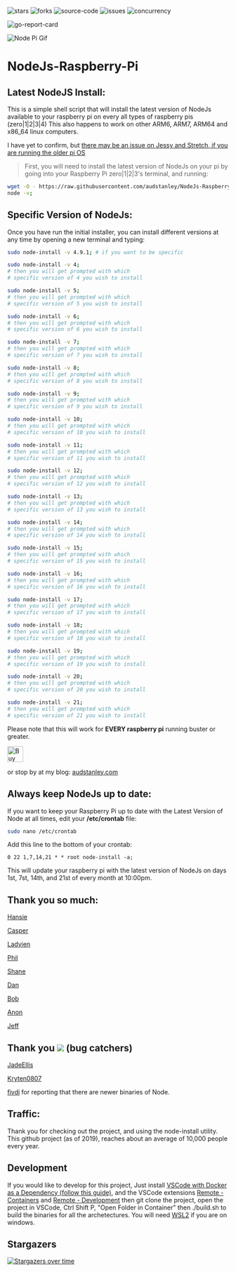 ![stars](https://img.shields.io/github/stars/audstanley/NodeJs-Raspberry-Pi?style=for-the-badge)
![forks](https://img.shields.io/github/forks/audstanley/NodeJs-Raspberry-Pi?style=for-the-badge)
![source-code](https://img.shields.io/github/languages/code-size/audstanley/NodeJs-Raspberry-Pi?style=for-the-badge)
![issues](https://img.shields.io/github/issues/audstanley/NodeJs-Raspberry-Pi?style=for-the-badge)
![concurrency](https://img.shields.io/badge/Now%20with-concurrency-green?style=for-the-badge&logo=appveyor)

![go-report-card](https://goreportcard.com/badge/github.com/audstanley/NodeJs-Raspberry-Pi)

![Node Pi Gif](https://raw.githubusercontent.com/audstanley/NodeJs-Raspberry-Pi/master/node-pi-gif.gif)

# NodeJs-Raspberry-Pi

## Latest NodeJS Install:
This is a simple shell script that will install the latest version of NodeJs available to your raspberry pi on every all types of raspberry pis (zero|1|2|3|4) This also happens to work on other ARM6, ARM7, ARM64 and x86_64 linux computers.<p>  

I have yet to confirm, but [there may be an issue on Jessy and Stretch, if you are running the older pi OS](https://github.com/audstanley/NodeJs-Raspberry-Pi/issues/30)

>First, you will need to install the latest version of NodeJs on your pi by going into your Raspberry Pi zero|1|2|3's terminal, and running: <p>

```sh
wget -O - https://raw.githubusercontent.com/audstanley/NodeJs-Raspberry-Pi/master/Install-Node.sh | sudo bash;
node -v;
```
<p>

## Specific Version of NodeJs:
Once you have run the initial installer, you can install different versions at any time by opening a new terminal and typing:
```sh
sudo node-install -v 4.9.1; # if you want to be specific
```

```sh
sudo node-install -v 4;
# then you will get prompted with which 
# specific version of 4 you wish to install
```

```sh
sudo node-install -v 5;
# then you will get prompted with which 
# specific version of 5 you wish to install
```

```sh
sudo node-install -v 6;
# then you will get prompted with which 
# specific version of 6 you wish to install
```

```sh
sudo node-install -v 7;
# then you will get prompted with which 
# specific version of 7 you wish to install
```

```sh
sudo node-install -v 8;
# then you will get prompted with which 
# specific version of 8 you wish to install
```

```sh
sudo node-install -v 9;
# then you will get prompted with which 
# specific version of 9 you wish to install
```

```sh
sudo node-install -v 10;
# then you will get prompted with which 
# specific version of 10 you wish to install
```

```sh
sudo node-install -v 11;
# then you will get prompted with which 
# specific version of 11 you wish to install
```

```sh
sudo node-install -v 12;
# then you will get prompted with which 
# specific version of 12 you wish to install
```

```sh
sudo node-install -v 13;
# then you will get prompted with which 
# specific version of 13 you wish to install
```

```sh
sudo node-install -v 14;
# then you will get prompted with which 
# specific version of 14 you wish to install
```

```sh
sudo node-install -v 15;
# then you will get prompted with which 
# specific version of 15 you wish to install
```

```sh
sudo node-install -v 16;
# then you will get prompted with which 
# specific version of 16 you wish to install
```
  
```sh
sudo node-install -v 17;
# then you will get prompted with which 
# specific version of 17 you wish to install
```

```sh
sudo node-install -v 18;
# then you will get prompted with which 
# specific version of 18 you wish to install
```
  
```sh
sudo node-install -v 19;
# then you will get prompted with which 
# specific version of 19 you wish to install
```
  
```sh
sudo node-install -v 20;
# then you will get prompted with which 
# specific version of 20 you wish to install
```

```sh
sudo node-install -v 21;
# then you will get prompted with which 
# specific version of 21 you wish to install
```

Please note that this will work for **EVERY raspberry pi** running buster or greater.

<a href='https://ko-fi.com/A687KA8' target='_blank'><img height='36' style='border:0px;height:36px;' src='https://az743702.vo.msecnd.net/cdn/kofi4.png?v=f' border='0' alt='Buy Me a Coffee at ko-fi.com' /></a>

or stop by at my blog: [audstanley.com](http://www.audstanley.com)


## Always keep NodeJs up to date:

If you want to keep your Raspberry Pi up to date with the Latest Version of Node at all times, edit  your **/etc/crontab** file:

```bash
sudo nano /etc/crontab
```

Add this line to the bottom of your crontab:

```cron
0 22 1,7,14,21 * * root node-install -a;
```
This will update your raspberry pi with the latest version of NodeJs on days 1st, 7st, 14th, and 21st of every month at 10:00pm.

## Thank you so much:

[Hansie](https://Ko-fi.com/home/coffeeshop?txid=d40b4253-995a-4bd7-9eea-e56bf463ddbe&mode=public&img=ogsomeoneboughtme)

[Casper](https://Ko-fi.com/home/coffeeshop?txid=8504b181-2138-45e8-9a3a-66414828b024&mode=public&img=ogsomeoneboughtme)

[Ladvien](https://Ko-fi.com/home/coffeeshop?txid=025faeb3-d715-4d0c-8cf9-ce0f7bf4e1bf&mode=public&img=ogsomeoneboughtme)

[Phil](https://Ko-fi.com/home/coffeeshop?txid=ea3fc9e8-1e81-4198-a555-a595e3eeae76&mode=public&img=ogsomeoneboughtme)

[Shane](https://Ko-fi.com/home/coffeeshop?txid=c0356500-6d0d-452f-a93e-2974f8987e26&mode=public&img=ogsomeoneboughtme)

[Dan](https://Ko-fi.com/home/coffeeshop?txid=d486abde-c02d-454f-a602-025672a835c8&mode=public&img=ogsomeoneboughtme)

[Bob](https://Ko-fi.com/home/coffeeshop?txid=98c46da8-45bb-478d-b44e-df9257b87edb&mode=public&img=ogsomeoneboughtme)

[Anon](https://Ko-fi.com/home/coffeeshop?txid=e119b3ef-4171-4beb-a2dc-97d67bf09122&mode=public&img=ogsomeoneboughtme)

[Jeff](https://Ko-fi.com/home/coffeeshop?txid=62a200f6-2d06-4c47-bf27-a17cb0d786a6&mode=public&img=ogsomeoneboughtme)

## Thank you ![](https://cdn4.iconfinder.com/data/icons/bug-fix/512/qa-quality-assurance-bug-15-128.png) (bug catchers)

[JadeEllis](https://github.com/JadedBlueEyes)
  
[Kryten0807](https://github.com/Kryten0807)

[fivdi](https://github.com/fivdi) for reporting that there are newer binaries of Node.
  
## Traffic:

Thank you for checking out the project, and using the node-install utility.  This github project (as of 2019), reaches about an average of 10,000 people every year.


## Development

If you would like to develop for this project, Just install [VSCode with Docker as a Dependency (follow this guide)](https://code.visualstudio.com/docs/remote/containers), and the VSCode extensions [Remote - Containers](https://marketplace.visualstudio.com/items?itemName=ms-vscode-remote.remote-containers) and [Remote - Development](https://marketplace.visualstudio.com/items?itemName=ms-vscode-remote.vscode-remote-extensionpack) then git clone the project, open the project in VSCode, Ctrl Shift P, "Open Folder in Container" then ./build.sh to build the binaries for all the archetectures. You will need [WSL2](https://docs.docker.com/docker-for-windows/wsl/) if you are on windows.

## Stargazers

[![Stargazers over time](https://starchart.cc/audstanley/NodeJs-Raspberry-Pi.svg)](https://starchart.cc/audstanley/NodeJs-Raspberry-Pi)
